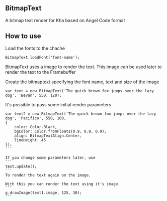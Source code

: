## BitmapText
A bitmap text render for Kha based on Angel Code format

## How to use
Load the fonts to the chache
```
BitmapText.loadFont('font-name');
```

BitmapText uses a image to render the text. This image can be used later
to render the text to the Framebuffer

Create the bitmaptext specifying the font name, text and size of the image
```
var text = new BitmapText('The quick brown fox jumps over the lazy dog', 'Bevan', 550, 120);
```

It's possible to pass some initial render parameters
````
var text2 = new BitmapText('The quick brown fox jumps over the lazy dog', 'Pacifico', 550, 100,  
{  
	color: Color.Black,  
	bgColor: Color.fromFloats(0.9, 0.9, 0.9),  
	align: BitmapTextAlign.Center,  
	lineHeight: 45  
});
```

If you change some parameters later, use
```
text.update();  
```
To render the text again on the image.

With this you can render the text using it's image. 
```
g.drawImage(text1.image, 125, 30);
```
